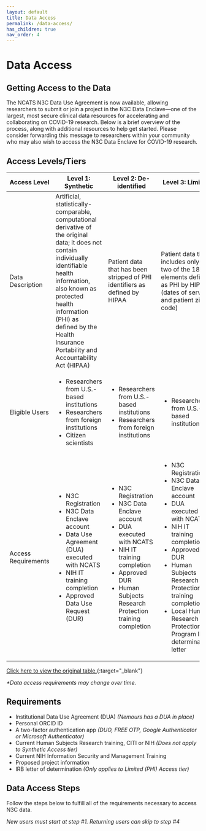 ```yaml
---
layout: default
title: Data Access
permalink: /data-access/
has_children: true
nav_order: 4
---
```


# Data Access

## Getting Access to the Data
The NCATS N3C Data Use Agreement is now available, allowing researchers to submit or join a project in the N3C Data Enclave—one of the largest, most secure clinical data resources for accelerating and collaborating on COVID-19 research. Below is a brief overview of the process, along with additional resources to help get started. Please consider forwarding this message to researchers within your community who may also wish to access the N3C Data Enclave for COVID-19 research.

## Access Levels/Tiers

| Access Level        | Level 1: Synthetic                                                                                                                                                                                                                                                                    | Level 2: De-identified                                                                                                                                                                                                          | Level 3: Limited                                                                                                                                                                                                                                                                                          |
|---------------------|---------------------------------------------------------------------------------------------------------------------------------------------------------------------------------------------------------------------------------------------------------------------------------------|---------------------------------------------------------------------------------------------------------------------------------------------------------------------------------------------------------------------------------|-----------------------------------------------------------------------------------------------------------------------------------------------------------------------------------------------------------------------------------------------------------------------------------------------------------|
| Data Description    | Artificial, statistically-comparable, computational derivative of the original data; it does not contain individually identifiable health information, also known as protected health information (PHI) as defined by the Health Insurance Portability and Accountability Act (HIPAA) | Patient data that has been stripped of PHI identifiers as defined by HIPAA                                                                                                                                                      | Patient data that includes only two of the 18 elements defined as PHI by HIPAA (dates of service and patient zip code)                                                                                                                                                                                    |
| Eligible Users      | <ul><li>Researchers from U.S.-based institutions</li> <li>Researchers from foreign institutions</li> <li>Citizen scientists</li></ul>                                                                                                                                                 | <ul><li>Researchers from U.S.-based institutions</li> <li>Researchers from foreign institutions</li></ul>                                                                                                                       | <ul><li>Researchers from U.S.-based institutions</li></ul>                                                                                                                                                                                                                                                |
| Access Requirements | <ul><li>N3C Registration</li> <li>N3C Data Enclave account</li> <li>Data Use Agreement (DUA) executed with NCATS</li> <li>NIH IT training completion</li> <li>Approved Data Use Request (DUR)</li></ul>                                                                               | <ul><li>N3C Registration</li> <li>N3C Data Enclave account</li> <li>DUA executed with NCATS</li> <li>NIH IT training completion</li> <li>Approved DUR</li> <li>Human Subjects Research Protection training completion</li></ul> | <ul><li>N3C Registration</li> <li>N3C Data Enclave account</li> <li>DUA executed with NCATS</li> <li>NIH IT training completion</li> <li>Approved DUR</li> <li>Human Subjects Research Protection training completion</li> <li>Local Human Research Protection Program IRB determination letter</li></ul> |

[Click here to view the original table.](https://covid.cd2h.org/N3C_governance#access_requirements){:target="_blank"}

_\*Data access requirements may change over time._

## Requirements
* Institutional Data Use Agreement (DUA) *(Nemours has a DUA in place)*
* Personal ORCID ID
* A two-factor authentication app *(DUO, FREE OTP, Google Authenticator or Microsoft Authenticator)*
* Current Human Subjects Research training, CITI or NIH *(Does not apply to Synthetic Access tier)*
* Current NIH Information Security and Management Training
* Proposed project information
* IRB letter of determination *(Only applies to Limited (PHI) Access tier)*

## Data Access Steps
Follow the steps below to fulfill all of the requirements necessary to access N3C data.

*New users must start at step #1. Returning users can skip to step #4*
